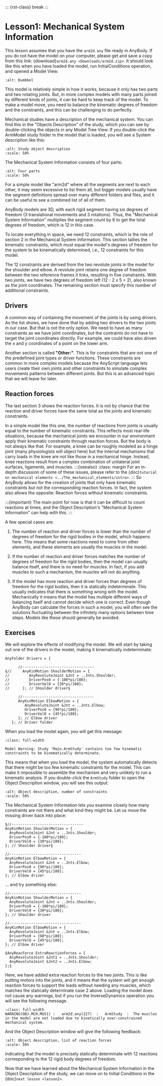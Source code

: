 ﻿::: {rst-class} break
:::

# Lesson1: Mechanical System Information

This lesson assumes that you have the `arm2d.any` file ready in AnyBody. If you
do not have the model on your computer, please get and save a copy from this
link: {download}`arm2d.any <Downloads/arm2d.zip>`. It should look like this when
you have loaded the model, run InitialConditions operation, and opened a Model
View:

```{figure} _static/lesson1/image1.png
:alt: Dumbbel
```

This model is relatively simple in how it works, because it only has
two parts and two rotating joints. But, in more complex models with many
parts joined by different kinds of joints, it can be hard to keep track of the
model. To make a model move, you need to balance the kinematic degrees
of freedom and the constraints, and this can be challenging to do perfectly.

Mechanical studies have a description of the mechanical system.
You can find this in the "Objects Description" of the study, which you can see by
double-clicking the objects in any Model Tree View. If you double-click the
ArmModel study folder in the model that is loaded, you will see a System
description like this:


```{figure} _static/lesson1/image2.png
:alt: Study object description
:scale: 50%
```

The Mechanical System Information consists of four parts: 
```{image} _static/lesson1/four-parts.png
:alt: Four parts
:scale: 50%
```

For a simple model like "arm2d" where all the segments are next to each other, it
may seem excessive to list them all, but bigger models usually have the segment
definitions spread over many different folders and files, and it can be useful
to see a combined list of all of them.


AnyBody models are 3D, with each rigid segment having six degrees of freedom (3
translational movements and 3 rotations). Thus, the "Mechanical System Information"
multiplies the segment count by 6 to get the total degrees of freedom, which is
12 in this case.

To locate everything in space, we need 12 constraints, which is the role of
section 2 in the Mechanical System Information. This section tallies the
kinematic constraints, which must equal the model's degrees of freedom for the system to be kinematically determined, i.e.,
12 constraints for this model.

The 12 constraints are derived from the two revolute joints in the model for the
shoulder and elbow. A revolute joint retains one degree of freedom between the
two reference frames it links, resulting in five constraints. With two joints,
we have two degrees of freedom left (12 - 2 x 5 = 2), also known as the joint
coordinates. The remaining section must specify this number of additional
constraints.

## Drivers

A common way of containing the movement of the joints is by using drivers. As
the list shows, we have done that by adding two drivers to the two joints in our
case. But that is not the only option. We need to have as many constraints as we
have joint coordinates, but the contraints do not have to target the joint
coordinates directly. For example, we could have also driven the x and y
coordinates of a point on the lower arm.


Another section is called **"Other:"**. This is for constraints that are
not one of the predefined joint types or driver functions. These
constraints are common in more complex models because the
AnyScript language lets users create their own joints and other constraints
to simulate complex movements patterns between different
joints. But this is an advanced topic that we will leave for
later.

## Reaction forces

The last section 3 shows the reaction forces. It is not by chance that the
reaction and driver forces have the same total as the joints and kinematic
constraints. 



In a simple model like this one, the number of reactions from joints is usually
equal to the number of kinematic constraints. This reflects most real-life
situations, because the mechanical joints we encounter in our environment apply
their kinematic constraints through reaction forces. But the body is not always
like that. For example, a knee can be roughly modeled as a hinge joint (many
physiologists will object here) but the internal mechanisms that carry loads in
the knee are not like those in a mechanical hinge. Instead, knee reactions
result from a complex combination of unilateral joint surfaces, ligaments, and
muscles. 
:::{seealso}
:class: margin
For an in-depth discussion of some of these issues, please refer to the
{doc}`tutorial on mechanical elements <../The_mechanical_elements/intro>`. 
:::
So AnyBody allows for the creation of joints that only have kinematic
constraints but not the corresponding reaction forces. 
In fact, the system also allows the opposite: Reaction forces without kinematic constraints.

:::{important}
The main point for now is that it can be difficult to count reactions at times,
and the Object Description's "Mechanical System Information" can help with this.
:::

A few special cases are:

1. The number of reaction and driver forces is lower than the number of 
   degrees of freedom for the rigid bodies in the model, which happens here.
   This means that some reactions need to come from other elements, and
   these elements are usually the muscles in the model.

2. If the number of reaction and driver forces matches the number of
   degrees of freedom for the rigid bodies, then the model can usually
   balance itself, and there is no need for muscles. In fact, if you
   add muscles to such a mechanism, the muscles will not do anything.

3. If the model has more reaction and driver forces than degrees of freedom for
   the rigid bodies, then it is statically indeterminate. This usually indicates
   that there is something wrong with the model. Mechanically it means that the
   model has multiple different ways of balancing itself and cannot decide which
   one is correct. Even though AnyBody can calculate the forces in such a model,
   you will often see the solutions fluctuating between the infinitely many
   options between time steps. Models like these should generally be avoided.


## Exercises

We will explore the effects of modifying the model.
We will start by taking out one of the drivers in the model, making it
kinematically indeterminate:


```AnyScriptDoc
AnyFolder Drivers = {

      //---------------------------------
§//     AnyKinMotion ShoulderMotion = {
//         AnyRevoluteJoint &Jnt = ..Jnts.Shoulder;
//         DriverPos0 = {-100*pi/180};
//         DriverVel0 = {30*pi/180};
//      }; // Shoulder driver§
      
      //---------------------------------
      AnyKinMotion ElbowMotion = {
         AnyRevoluteJoint &Jnt = ..Jnts.Elbow;
         DriverPos0 = {90*pi/180};
         DriverVel0 = {45*pi/180};
      }; // Elbow driver
   }; // Driver folder
```

When you load the model again, you will get this message:

```{code-block}
:class: full-width

Model Warning: Study 'Main.ArmStudy' contains too few kinematic constraints to be kinematically determinate.
```


This means that when you load the model, the system automatically detects that
there might be too few kinematic constraints for the model. This can make it
impossible to assemble the mechanism and very unlikely to run a kinematic
analysis. If you double-click the `ArmStudy` folder to open the Object Description
window, you will see this output:

```{figure} _static/lesson1/image3.png
:alt: Object description, number of constraints
:scale: 50%
```


The Mechanical System Information lets you examine closely how many
constraints are not there and what kind they might be. Let us move
the missing driver back into place:

```AnyScriptDoc
§//---------------------------------
AnyKinMotion ShoulderMotion = {
  AnyRevoluteJoint &Jnt = ..Jnts.Shoulder;
  DriverPos0 = {-100*pi/180};
  DriverVel0 = {30*pi/180};
}; // Shoulder driver§

//---------------------------------
AnyKinMotion ElbowMotion = {
  AnyRevoluteJoint &Jnt = ..Jnts.Elbow;
  DriverPos0 = {90*pi/180};
  DriverVel0 = {45*pi/180};
}; // Elbow driver
```

... and try something else:

```AnyScriptDoc
//---------------------------------
AnyKinMotion ShoulderMotion = {
  AnyRevoluteJoint &Jnt = ..Jnts.Shoulder;
  DriverPos0 = {-100*pi/180};
  DriverVel0 = {30*pi/180};
}; // Shoulder driver

//---------------------------------
AnyKinMotion ElbowMotion = {
  AnyRevoluteJoint &Jnt = ..Jnts.Elbow;
  DriverPos0 = {90*pi/180};
  DriverVel0 = {45*pi/180};
}; // Elbow driver

§AnyReacForce ExtraReactionForces = {
  AnyRevoluteJoint &Jnt1 = ..Jnts.Shoulder;
  AnyRevoluteJoint &Jnt2 = ..Jnts.Elbow;
};§
```

Here, we have added extra reaction forces to the two joints. This is like
putting motors into the joints, and it means that the system will get enough
reaction forces to support the loads without needing any muscles, which matches
the statically determinate case 2 above. Loading the model does not cause any
warnings, but if you run the InverseDynamics operation you will see the
following message.


```{code-block}
:class: full-width
WARNING(OBJ.MCH.MUS1) :   arm2d.any(227)  :   ArmStudy  :  The muscles in the model are not loaded due to kinetically over-constrained mechanical system.
```

And the Object Description window will give the following feedback:

```{figure} _static/lesson1/image4.png
:alt: Object description, list of reaction forces
:scale: 50%
```
indicating that the model is precisely statically determinate with 12 reactions
corresponding to the 12 rigid body degrees of freedom.

Now that we have learned about the Mechanical System Information in
the Object Description of the study, we can move on to Initial
Conditions in the {doc}`next lesson <lesson2>`.



